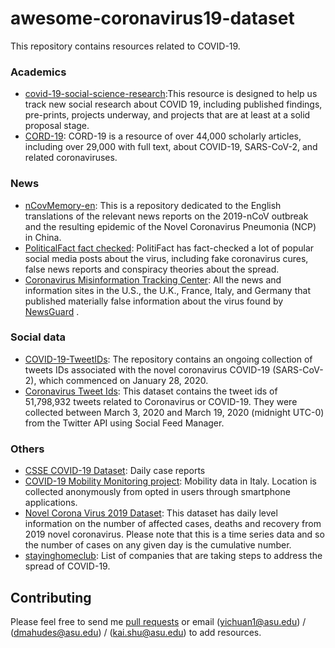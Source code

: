 # awesome-coronavirus19-dataset
This repository contains resources related to COVID-19.


### Academics
- [covid-19-social-science-research](https://github.com/natematias/covid-19-social-science-research/):This resource is designed to help us track new social research about COVID 19, including published findings, pre-prints, projects underway, and projects that are at least at a solid proposal stage.
- [CORD-19](https://www.kaggle.com/allen-institute-for-ai/CORD-19-research-challenge): CORD-19 is a resource of over 44,000 scholarly articles, including over 29,000 with full text, about COVID-19, SARS-CoV-2, and related coronaviruses. 

### News
- [nCovMemory-en](https://github.com/memoryhonest/nCovMemory-en): This is a repository dedicated to the English translations of the relevant news reports on the 2019-nCoV outbreak and the resulting epidemic of the Novel Coronavirus Pneumonia (NCP) in China.
- [PoliticalFact fact checked](https://www.politifact.com/coronavirus/): PolitiFact has fact-checked a lot of popular social media posts about the virus, including fake coronavirus cures, false news reports and conspiracy theories about the spread. 
- [Coronavirus Misinformation Tracking Center](https://www.newsguardtech.com/coronavirus-misinformation-tracking-center/):  All the news and information sites in the U.S., the U.K., France, Italy, and Germany that published materially false information about the virus found by [NewsGuard](www.newsguardtech.com) .  

### Social data
- [COVID-19-TweetIDs](https://github.com/echen102/COVID-19-TweetIDs): The repository contains an ongoing collection of tweets IDs associated with the novel coronavirus COVID-19 (SARS-CoV-2), which commenced on January 28, 2020.
- [Coronavirus Tweet Ids](https://dataverse.harvard.edu/dataset.xhtml?persistentId=doi:10.7910/DVN/LW0BTB): This dataset contains the tweet ids of 51,798,932 tweets related to Coronavirus or COVID-19. They were collected between March 3, 2020 and March 19, 2020 (midnight UTC-0) from the Twitter API using Social Feed Manager.
### Others
- [CSSE COVID-19 Dataset](https://github.com/CSSEGISandData/COVID-19/tree/master/csse_covid_19_data): Daily case reports
- [COVID-19 Mobility Monitoring project](https://covid19mm.github.io/in-progress/2020/03/13/first-report-assessment.html): Mobility data in Italy. Location is collected anonymously from opted in users through smartphone applications.
- [Novel Corona Virus 2019 Dataset](https://www.kaggle.com/sudalairajkumar/novel-corona-virus-2019-dataset): This dataset has daily level information on the number of affected cases, deaths and recovery from 2019 novel coronavirus. Please note that this is a time series data and so the number of cases on any given day is the cumulative number. 
- [stayinghomeclub](https://github.com/phildini/stayinghomeclub):  List of companies that are taking steps to address the spread of COVID-19.


## Contributing
Please feel free to send me [pull requests](https://github.com/bigheiniu/awesome-coronavirus19-dataset/pulls) or email ([yichuan1@asu.edu](mailto:yichuan1@asu.edu)) / ([dmahudes@asu.edu](mailto:dmahudes@asu.edu)) / ([kai.shu@asu.edu](mailto:kai.shu@asu.edu)) to add resources.